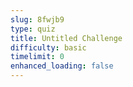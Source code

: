 ```yaml
---
slug: 8fwjb9
type: quiz
title: Untitled Challenge
difficulty: basic
timelimit: 0
enhanced_loading: false
---
```


